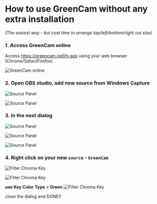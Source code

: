 # How to use GreenCam without any extra installation
_(The easiest way - but cost time to arrange top/left/bottom/right cut size)_

### 1. Access GreenCam online
Access https://greencam.netlify.app using your web browser (Chrome/Safari/Firefox)

![GreenCam online](./images/capture-window-01.png)

### 2. Open OBS studio, add new source from Windows Capture

![Source Panel](./images/obs01.png)

![Source Panel](./images/capture-window-02.png)

### 3. In the next dialog

![Source Panel](./images/capture-window-03.png)

![Source Panel](./images/capture-window-04.png)

![Source Panel](./images/capture-window-05.png)

### 4. Right click on your new `source` - `GreenCam`

![Filter Chroma Key](./images/obs05.png)

![Filter Chroma Key](./images/obs06.png)

**use Key Color Type = Green**
![Filter Chroma Key](./images/obs07.png)

close the dialog and DONE!!
